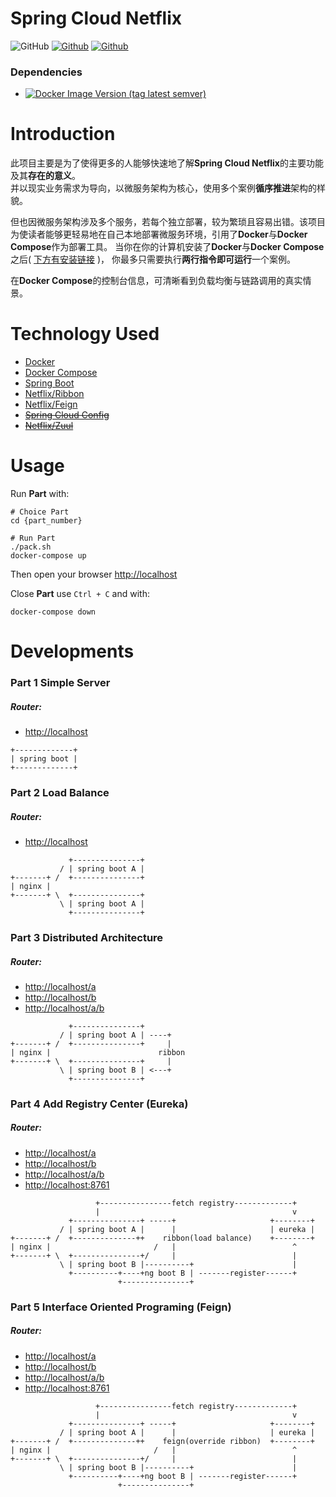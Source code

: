 # Spring Cloud Netflix

![GitHub](https://img.shields.io/github/license/Learn-Architecture-the-Hard-Way/Spring-Cloud-Netflix)
[![Github](https://img.shields.io/badge/orginzation_project-Learn_Architecture_the_Hard_Way-brightgreen)](https://github.com/Learn-Architecture-the-Hard-Way)
[![Github](https://img.shields.io/badge/author-Jover_Zhang-brightgreen)](https://www.joverzhang.com)

### Dependencies

- [![Docker Image Version (tag latest semver)](https://img.shields.io/docker/v/ttmo/listen-dog/11?label=ttmo/listen-dog&logo=docker)](https://github.com/ttmo-ms/test-toolkit)

# Introduction

此项目主要是为了使得更多的人能够快速地了解**Spring Cloud Netflix**的主要功能及其**存在的意义**。  
并以现实业务需求为导向，以微服务架构为核心，使用多个案例**循序推进**架构的样貌。

但也因微服务架构涉及多个服务，若每个独立部署，较为繁琐且容易出错。该项目为使读者能够更轻易地在自己本地部署微服务环境，引用了**Docker**与**Docker Compose**作为部署工具。
当你在你的计算机安装了**Docker**与**Docker Compose**之后( [下方有安装链接](https://github.com/Learn-Architecture-the-Hard-Way/Spring-Cloud-Netflix#technology-used) )，
你最多只需要执行**两行指令即可运行**一个案例。

在**Docker Compose**的控制台信息，可清晰看到负载均衡与链路调用的真实情景。

# Technology Used

- [Docker](https://www.docker.com/get-started)
- [Docker Compose](https://docs.docker.com/compose/install/)
- [Spring Boot](https://spring.io/projects/spring-boot#overview)
- [Netflix/Ribbon](https://docs.spring.io/spring-cloud-netflix/docs/2.2.4.RELEASE/reference/html/#spring-cloud-ribbon)
- [Netflix/Feign](https://docs.spring.io/spring-cloud-netflix/docs/2.2.4.RELEASE/reference/html/#spring-cloud-ribbon-without-eureka)
- [~~Spring Cloud Config~~](https://spring.io/projects/spring-cloud-config)
- [~~Netflix/Zuul~~](https://docs.spring.io/spring-cloud-netflix/docs/2.2.4.RELEASE/reference/html/#router-and-filter-zuul)

# Usage

Run **Part** with:
```shell script
# Choice Part
cd {part_number}

# Run Part
./pack.sh
docker-compose up
```
Then open your browser [http://localhost](http://localhost)

Close **Part** use ``Ctrl + C`` and with: 
```shell script
docker-compose down
```

# Developments

### Part 1 Simple Server
##### Router:
- [http://localhost](http://localhost)

```
+-------------+
| spring boot |
+-------------+
```

### Part 2 Load Balance
##### Router:
- [http://localhost](http://localhost)

```
             +---------------+
           / | spring boot A |
+-------+ /  +---------------+
| nginx |  
+-------+ \  +---------------+
           \ | spring boot A |
             +---------------+
```

### Part 3 Distributed Architecture
##### Router:
- [http://localhost/a](http://localhost/a)
- [http://localhost/b](http://localhost/b)
- [http://localhost/a/b](http://localhost/a/b)

```
             +---------------+
           / | spring boot A | ----+
+-------+ /  +---------------+     |
| nginx |                        ribbon
+-------+ \  +---------------+     |
           \ | spring boot B | <---+
             +---------------+
```

### Part 4 Add Registry Center (Eureka)
##### Router:
- [http://localhost/a](http://localhost/a)
- [http://localhost/b](http://localhost/b)
- [http://localhost/a/b](http://localhost/a/b)
- [http://localhost:8761](http://localhost:8761)

```
                   +----------------fetch registry-------------+
                   |                                           v
             +---------------+ -----+                     +--------+
           / | spring boot A |      |                     | eureka |
+-------+ /  +--------------++    ribbon(load balance)    +--------+
| nginx |                       /   |                          ^
+-------+ \  +---------------+/     |                          |
           \ | spring boot B |----------+                      |
             +----------+----+ng boot B | -------register------+
                        +---------------+
```

### Part 5 Interface Oriented Programing (Feign)
##### Router:
- [http://localhost/a](http://localhost/a)
- [http://localhost/b](http://localhost/b)
- [http://localhost/a/b](http://localhost/a/b)
- [http://localhost:8761](http://localhost:8761)

```
                   +----------------fetch registry-------------+
                   |                                           v
             +---------------+ -----+                     +--------+
           / | spring boot A |      |                     | eureka |
+-------+ /  +--------------++    feign(override ribbon)  +--------+
| nginx |                       /   |                          ^
+-------+ \  +---------------+/     |                          |
           \ | spring boot B |----------+                      |
             +----------+----+ng boot B | -------register------+
                        +---------------+
```
